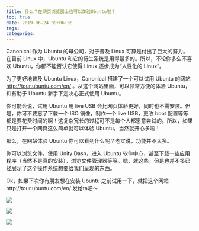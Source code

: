 ```yaml
---
title: 什么？在网页浏览器上也可以体验Ubuntu啦？
toc: true
date: 2019-06-24 09:06:38
tags:
categories:
---
```



Canonical 作为 Ubuntu 的母公司，对于普及 Linux 可算是付出了巨大的努力。在目前 Linux 中，Ubuntu 和它的衍生系统是用得最多的。所以，不论你多么不喜欢  Ubuntu，你都不能否认它使得 Linux 逐步成为“人性化的 Linux”。

为了更好地普及 Ubuntu Linux，Canonical 搭建了一个可以试用 Ubuntu 的网站 http://tour.ubuntu.com/en/ 。从这个网站里面，可以非常方便的体验 Ubuntu，和有助于 Ubuntu 新手下定决心正式使用 Ubuntu。

你可能会说，试用 Ubuntu 用 live USB 会比网页体验更好，同时也不需安装。但是，你可不要忘了下载一个 ISO 镜像，制作一个 live USB，更改 boot 配置等等都是要花费时间的啊！这复杂冗长的过程可不是每个人都愿意尝试的。所以，如果只是打开一个网页这么简单就可以体验 Ubuntu，当然就开心多啦！

那么，在网站体验 Ubuntu 你可以看到什么呢？老实说，功能并不太多。

你可以浏览文件，使用 Unity Dash，进入 Ubuntu 软件中心，甚至下载一些应用程序（当然不是真的安装），浏览文件管理器等等。嗯，就这些，但是也差不多已经展示了这个操作系统想要给我们呈现的东西。

Ok，如果下次你有朋友想在安装 Ubuntu 之前试用一下，就把这个网站http://tour.ubuntu.com/en/  发给ta吧～

![](http://www.ubuntukylin.com/upload/201608/1470186070587464.png)

![](http://www.ubuntukylin.com/upload/201608/1470186275498591.png)

![](http://www.ubuntukylin.com/upload/201608/1470186070776406.png)



